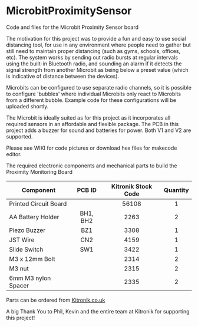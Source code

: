 # MicrobitProximitySensor
Code and files for the Microbit Proximity Sensor board 

The motivation for this project was to provide a fun and easy to use social distancing tool, for use in any environment where people need to gather but still need to maintain proper distancing (such as gyms, schools, offices, etc). The system works by sending out radio bursts at regular intervals using the built-in Bluetooth radio, and sounding an alarm if it detects the signal strength from another Microbit as being below a preset value (which is indicative of distance between the devices).

Microbits can be configured to use separate radio channels, so it is possible to configure 'bubbles' where individual Microbits only react to Microbits from a different bubble. Example code for these configurations will be uploaded shortly.

The Microbit is ideally suited as for this project as it incorporates all required sensors in an affordable and flexible package. The PCB in this project adds a buzzer for sound and batteries for power. Both V1 and V2 are supported.

Please see WIKI for code pictures or download hex files for makecode editor. 

The required electronic components and mechanical parts to build the Proximity Monitoring Board
 
| Component             |  PCB ID       |  Kitronik Stock Code   | Quantity |
| --------------------- | :-----------: | :--------------------: | :------: |
| Printed Circuit Board |               | 56108                  | 1        |
| AA Battery Holder     | BH1, BH2      | 2263                   | 2        |
| Piezo Buzzer          | BZ1           | 3308                   | 1        |
| JST Wire              | CN2           | 4159                   | 1        |		
| Slide Switch          | SW1           | 3422                   | 1        |
| M3 x 12mm Bolt        |               | 2314                   | 2        |
| M3 nut                |               | 2315                   | 2        |
| 6mm M3 nylon Spacer   |               | 2335                   | 2        |

Parts can be ordered from [Kitronik.co.uk](https://www.kitronik.co.uk)

A big Thank You to Phil, Kevin and the entire team at Kitronik for supporting this project!
